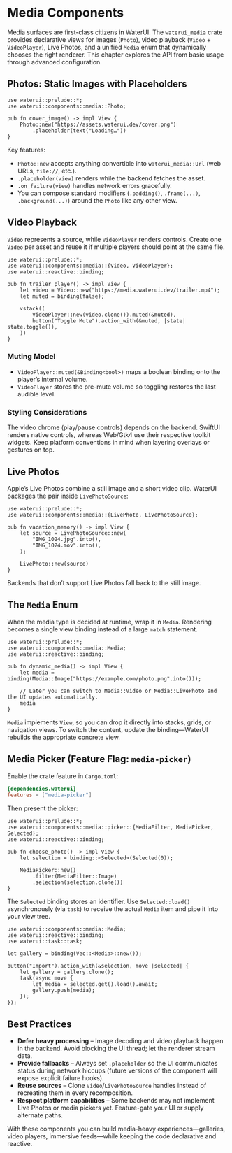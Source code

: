 # Media Components

Media surfaces are first-class citizens in WaterUI. The `waterui_media` crate provides declarative
views for images (`Photo`), video playback (`Video` + `VideoPlayer`), Live Photos, and a unified
`Media` enum that dynamically chooses the right renderer. This chapter explores the API from basic
usage through advanced configuration.

## Photos: Static Images with Placeholders

```rust,ignore
use waterui::prelude::*;
use waterui::components::media::Photo;

pub fn cover_image() -> impl View {
    Photo::new("https://assets.waterui.dev/cover.png")
        .placeholder(text("Loading…"))
}
```

Key features:

- `Photo::new` accepts anything convertible into `waterui_media::Url` (web URLs, `file://`, etc.).
- `.placeholder(view)` renders while the backend fetches the asset.
- `.on_failure(view)` handles network errors gracefully.
- You can compose standard modifiers (`.padding()`, `.frame(...)`, `.background(...)`) around the
  `Photo` like any other view.

## Video Playback

`Video` represents a source, while `VideoPlayer` renders controls. Create one `Video` per asset and
reuse it if multiple players should point at the same file.

```rust,ignore
use waterui::prelude::*;
use waterui::components::media::{Video, VideoPlayer};
use waterui::reactive::binding;

pub fn trailer_player() -> impl View {
    let video = Video::new("https://media.waterui.dev/trailer.mp4");
    let muted = binding(false);

    vstack((
        VideoPlayer::new(video.clone()).muted(&muted),
        button("Toggle Mute").action_with(&muted, |state| state.toggle()),
    ))
}
```

### Muting Model

- `VideoPlayer::muted(&Binding<bool>)` maps a boolean binding onto the player’s internal volume.
- `VideoPlayer` stores the pre-mute volume so toggling restores the last audible level.

### Styling Considerations

The video chrome (play/pause controls) depends on the backend. SwiftUI renders native controls,
whereas Web/Gtk4 use their respective toolkit widgets. Keep platform conventions in mind when
layering overlays or gestures on top.

## Live Photos

Apple’s Live Photos combine a still image and a short video clip. WaterUI packages the pair inside
`LivePhotoSource`:

```rust,ignore
use waterui::prelude::*;
use waterui::components::media::{LivePhoto, LivePhotoSource};

pub fn vacation_memory() -> impl View {
    let source = LivePhotoSource::new(
        "IMG_1024.jpg".into(),
        "IMG_1024.mov".into(),
    );

    LivePhoto::new(source)
}
```

Backends that don’t support Live Photos fall back to the still image.

## The `Media` Enum

When the media type is decided at runtime, wrap it in `Media`. Rendering becomes a single view
binding instead of a large `match` statement.

```rust,ignore
use waterui::prelude::*;
use waterui::components::media::Media;
use waterui::reactive::binding;

pub fn dynamic_media() -> impl View {
    let media = binding(Media::Image("https://example.com/photo.png".into()));

    // Later you can switch to Media::Video or Media::LivePhoto and the UI updates automatically.
    media
}
```

`Media` implements `View`, so you can drop it directly into stacks, grids, or navigation views. To
switch the content, update the binding—WaterUI rebuilds the appropriate concrete view.

## Media Picker (Feature Flag: `media-picker`)

Enable the crate feature in `Cargo.toml`:

```toml
[dependencies.waterui]
features = ["media-picker"]
```

Then present the picker:

```rust,ignore
use waterui::prelude::*;
use waterui::components::media::picker::{MediaFilter, MediaPicker, Selected};
use waterui::reactive::binding;

pub fn choose_photo() -> impl View {
    let selection = binding::<Selected>(Selected(0));

    MediaPicker::new()
        .filter(MediaFilter::Image)
        .selection(selection.clone())
}
```

The `Selected` binding stores an identifier. Use `Selected::load()` asynchronously (via `task`) to
receive the actual `Media` item and pipe it into your view tree.

```rust,ignore
use waterui::components::media::Media;
use waterui::reactive::binding;
use waterui::task::task;

let gallery = binding(Vec::<Media>::new());

button("Import").action_with(&selection, move |selected| {
    let gallery = gallery.clone();
    task(async move {
        let media = selected.get().load().await;
        gallery.push(media);
    });
});
```

## Best Practices

- **Defer heavy processing** – Image decoding and video playback happen in the backend. Avoid
  blocking the UI thread; let the renderer stream data.
- **Provide fallbacks** – Always set `.placeholder` so the UI communicates status during network
  hiccups (future versions of the component will expose explicit failure hooks).
- **Reuse sources** – Clone `Video`/`LivePhotoSource` handles instead of recreating them in every
  recomposition.
- **Respect platform capabilities** – Some backends may not implement Live Photos or media pickers
  yet. Feature-gate your UI or supply alternate paths.

With these components you can build media-heavy experiences—galleries, video players, immersive
feeds—while keeping the code declarative and reactive.
